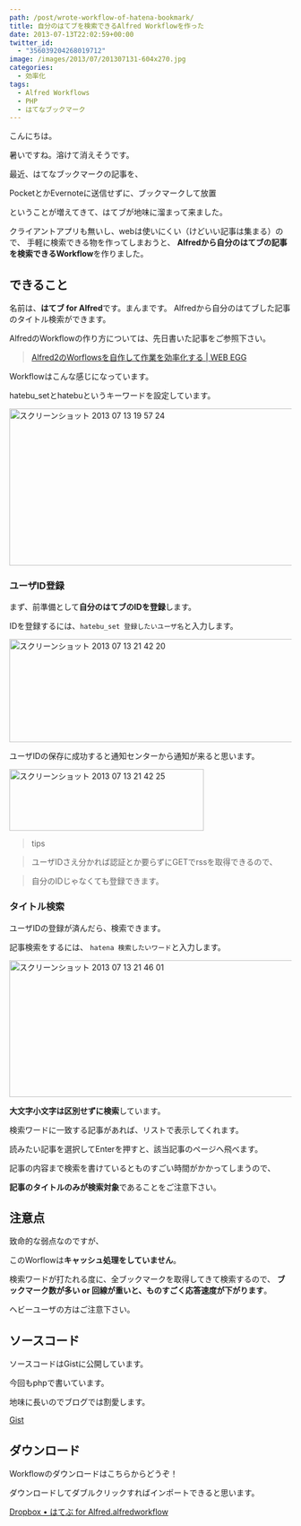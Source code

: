 ```yaml
---
path: /post/wrote-workflow-of-hatena-bookmark/
title: 自分のはてブを検索できるAlfred Workflowを作った
date: 2013-07-13T22:02:59+00:00
twitter_id:
  - "356039204268019712"
image: /images/2013/07/201307131-604x270.jpg
categories:
  - 効率化
tags:
  - Alfred Workflows
  - PHP
  - はてなブックマーク
---
```

こんにちは。
  
暑いですね。溶けて消えそうです。

最近、はてなブックマークの記事を、
  
PocketとかEvernoteに送信せずに、ブックマークして放置
  
ということが増えてきて、はてブが地味に溜まって来ました。

クライアントアプリも無いし、webは使いにくい（けどいい記事は集まる）ので、 手軽に検索できる物を作ってしまおうと、 **Alfredから自分のはてブの記事を検索できるWorkflow**を作りました。

<!--more-->

できること
----------------------------------------

名前は、**はてブ for Alfred**です。まんまです。 Alfredから自分のはてブした記事のタイトル検索ができます。

AlfredのWorkflowの作り方については、先日書いた記事をご参照下さい。

> [Alfred2のWorflowsを自作して作業を効率化する \| WEB EGG](/archives/414)

Workflowはこんな感じになっています。
  
hatebu_setとhatebuというキーワードを設定しています。

<img src="/images/2013/07/dea9ecf6dfc71804e344c8c5c25187b3.png" alt="スクリーンショット 2013 07 13 19 57 24" title="スクリーンショット 2013-07-13 19.57.24.png" border="0" width="600" height="280" />

### ユーザID登録

まず、前準備として**自分のはてブのIDを登録**します。
  
IDを登録するには、`hatebu_set 登録したいユーザ名`と入力します。

<img src="/images/2013/07/064af0b3aec3668fe2e74fdc395dc2b4.png" alt="スクリーンショット 2013 07 13 21 42 20" title="スクリーンショット 2013-07-13 21.42.20.png" border="0" width="600" height="184" />

ユーザIDの保存に成功すると通知センターから通知が来ると思います。

<img src="/images/2013/07/48d803ab954a226d7fd052ef1ee6a89d.png" alt="スクリーンショット 2013 07 13 21 42 25" title="スクリーンショット 2013-07-13 21.42.25.png" border="0" width="347" height="110" />

> tips
  
> ユーザIDさえ分かれば認証とか要らずにGETでrssを取得できるので、
  
> 自分のIDじゃなくても登録できます。

### タイトル検索

ユーザIDの登録が済んだら、検索できます。

記事検索をするには、 `hatena 検索したいワード`と入力します。

<img src="/images/2013/07/99b725f88bc6114fa54b393b4175d15c.png" alt="スクリーンショット 2013 07 13 21 46 01" title="スクリーンショット 2013-07-13 21.46.01.png" border="0" width="600" height="244" />

**大文字小文字は区別せずに検索**しています。

検索ワードに一致する記事があれば、リストで表示してくれます。
  
読みたい記事を選択してEnterを押すと、該当記事のページへ飛べます。

記事の内容まで検索を書けているとものすごい時間がかかってしまうので、
  
**記事のタイトルのみが検索対象**であることをご注意下さい。

注意点
----------------------------------------

致命的な弱点なのですが、
  
このWorflowは**キャッシュ処理をしていません**。

検索ワードが打たれる度に、全ブックマークを取得してきて検索するので、 **ブックマーク数が多い or 回線が重いと、ものすごく応答速度が下がります**。

ヘビーユーザの方はご注意下さい。

ソースコード
----------------------------------------

ソースコードはGistに公開しています。
  
今回もphpで書いています。

地味に長いのでブログでは割愛します。

[Gist](https://gist.github.com/Leko/5990658)

ダウンロード
----------------------------------------

Workflowのダウンロードはこちらからどうぞ！
  
ダウンロードしてダブルクリックすればインポートできると思います。

[Dropbox &bull; はてぶ for Alfred.alfredworkflow](https://www.dropbox.com/s/0fmikugbmpndyvy/hatebu_for_alfred.alfredworkflow?dl=0)

<div style="font-size:0px;height:0px;line-height:0px;margin:0;padding:0;clear:both">
</div>